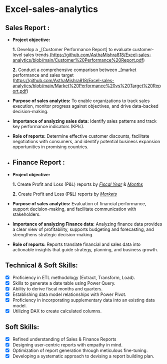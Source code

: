 # Excel-sales-analytics

## Sales Report :

- **Project objective:** 

    **1.** Develop a _[Customer Performance Report] to evaluate customer-level sales trends.(https://github.com/AsthaMishra818/Excel-sales-analytics/blob/main/Customer%20Performance%20Report.pdf)
  
    **2.** Conduct a comprehensive comparison between _[market performance and sales target (https://github.com/AsthaMishra818/Excel-sales-analytics/blob/main/Market%20Performance%20vs%20Target%20Report.pdf)

- **Purpose of sales analytics:** To enable organizations to track sales execution, monitor progress against objectives, and drive data-backed decision-making.

- **Importance of analyzing sales data:** Identify sales patterns and track key performance indicators (KPIs).

- **Role of reports:** Determine effective customer discounts, facilitate negotiations with consumers, and identify potential business expansion opportunities in promising countries.

- ## Finance Report :

- **Project objective:** 

    **1.** Create Profit and Loss (P&L) reports by _[Fiscal Year](https://github.com/AsthaMishra818/Excel-sales-analytics/blob/main/P%26L%20Statement%20by%20Fiscal%20Year.pdf)_ & _[Months](https://github.com/AsthaMishra818/Excel-sales-analytics/blob/main/P%26L%20Statement%20by%20Months.pdf)_ 

   **2.** Create Profit and Loss (P&L) reports by _[Markets](https://github.com/AsthaMishra818/Excel-sales-analytics/blob/main/P%26L%20Statement%20by%20Markets.pdf)_

- **Purpose of sales analytics:** Evaluation of financial performance, support decision-making, and facilitate communication with stakeholders.

- **Importance of analyzing Finance data:** Analyzing finance data provides a clear view of profitability, supports budgeting and forecasting, and strengthens strategic decision-making.

- **Role of reports:** Reports translate financial and sales data into actionable insights that guide strategy, planning, and business growth.


## Technical & Soft Skills:
- [x]	Proficiency in ETL methodology (Extract, Transform, Load).
- [x]	Skills to generate a date table using Power Query.
- [x]	Ability to derive fiscal months and quarters.
- [x]	Establishing data model relationships with Power Pivot.
- [x]	Proficiency in incorporating supplementary data into an existing data model.
- [x]	Utilizing DAX to create calculated columns.

## Soft Skills:
- [x]	Refined understanding of Sales & Finance Reports
- [x]	Designing user-centric reports with empathy in mind.
- [x]	Optimization of report generation through meticulous fine-tuning.
- [x]	Developing a systematic approach to devising a report building plan.
